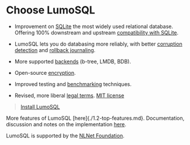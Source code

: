 <!-- SPDX-License-Identifier: AGPL-3.0-only -->
<!-- SPDX-FileCopyrightText: 2020 The LumoSQL Authors, 2019 Oracle -->
<!-- SPDX-ArtifactOfProjectName: LumoSQL -->
<!-- SPDX-FileType: Documentation -->
<!-- SPDX-FileComment: Original by Dan Shearer, 2020 -->

# Choose LumoSQL


* Improvement on [SQLite](https://sqlite.org) the most widely used relational database. Offering 100% downstream and upstream [compatibility with SQLite](./3.4-not-forking-tool.md). 

* LumoSQL lets you do databasing more reliably, with better [corruption detection](./lumo-corruption-detection-and-magic.md) and [rollback journaling](./WALs.md).

* More supported [backends](./backends.md) (b-tree, LMDB, BDB).

* Open-source [encryption](./encryption.md).

* Improved testing and [benchmarking](./3.3-benchmarking.md) techniques.

* Revised, more liberal [legal terms](./3.2-legal-aspects.md).
[MIT license](https://license.lumosql.org/)



> [Install LumoSQL](./1.4-install-LumoSQL.md)

More features of LumoSQL [here]{./1.2-top-features.md}.
Documentation, discussion and notes on the implementation [here](./2.2-features.md).


LumoSQL is supported by the [NLNet Foundation](https://nlnet.nl/).
